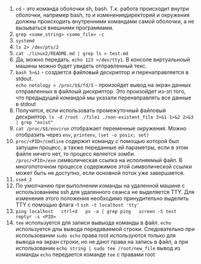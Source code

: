 1. ``cd`` - это команда оболочки sh, bash. Т.к. работа происходит внутри оболочки, например bash, то и изменениядиректорий и окружения должны происходить внутренними командами самой оболочки, а не вызываться внешними программами.   
2. ``grep <some_string> <some_file> -c``  
3. ``systemd``  
4. ``ls 2> /dev/pts/2``  
5. ``cat ./linux2/README.md | grep ls > test.md``  
6. Да, можно передать. ``echo 123 >/dev/tty1``. В консоле виртуальноый машины можно будет увидеть отправленный текс.  
7. ``bash 5>&1`` - создается файловый дескриптор и перенаправляется в stdout.   
``echo netology > /proc/$$/fd/5`` - произойдет вывод на экран данных отправленных в файлоый дискриптор. Это произойдет из-зп того, что предыдущей командой мы указали перенаправлять все данные в stdout  
8. Получится, если использовать промежуточный файловый дескриптор. ``ls -d /root ./file1 ./non-existent_file 3>&1 1>&2 2>&3 | grep "exist"``  
9. ``cat /proc/$$/environ`` отображает переменные окружения. Можно отобразить через ``env``, ``printenv``, ``(set -o posix; set)``  
10. ``proc/<PID>/cmdline`` содержит команду с помощью которой был запущен процесс, а также переданные ей параметры, если в этом файле  ничего нет, то процесс является зомби.  
``/proc/<PID>/exe`` символическая ссылка на исполняемый файл. В многопоточном процессе содержимое этой символической ссылки может быть не доступно, если основной поток уже завершается.  
11. ``sse4_2``
12. По умолчанию при выполнении команды на удаленной машине с использованием ssh для удаленного сеанса не выделяется TTY. Для изменения этого положения необходимо принудительно выделить TTY с помощью флага -t ``ssh -t localhost 'tty'`` 
13. ``ping localhost  
ctrl+d  
ps -a | grep ping  
screen -S test  
reptyr -s <PID> ``  
14. ``tee`` используется для записи вывыода команды в файл. ``echo`` используется длы вывода передаваемой строки. Следовательно при использовании ``sudo echo`` права root используются только для вывода на экран строки, но не дают права на запись в файл, а при использовании ``echo string | sudo tee /root/new_file`` вывод из команды ``echo`` передается команде ``tee`` с правами root
